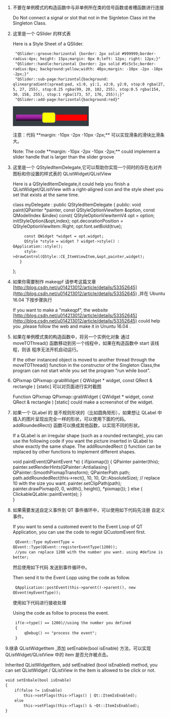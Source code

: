 1. 不要在单例模式的构造函数中与非单例所在类的信号函数或者槽函数进行连接<p> Do Not connect a signal or slot that not in the Signleton Class int the Singleton Class.<p>

2. 这里是一个 QSlider 的样式表<p>Here is a Style Sheet of a QSlider.<p>

        "QSlider::groove:horizontal {border: 2px solid #999999;border-radius:4px; height: 15px;margin: 0px 0;left: 12px; right: 12px;}"
        "QSlider::handle:horizontal {border: 2px solid #5c5c5c;border-radius:8px; background:yellow;width: 40px;margin: -10px -2px -10px -2px;}"
        "QSlider::sub-page:horizontal{background: qlineargradient(spread:pad, x1:0, y1:1, x2:0, y2:0, stop:0 rgba(27, 5, 27, 255), stop:0.25 rgba(99, 20, 102, 255), stop:0.5 rgba(154, 30, 158, 255), stop:1 rgba(173, 57, 176, 255));}"
        "QSlider::add-page:horizontal{background:red}"
	 ![QSlider](image/QSliderStyleSheet.png)<p>
	<p>注意：代码 **margin: -10px -2px -10px -2px;** 可以实现滑条的滑块比滑条大。
	<p>Note: The code **margin: -10px -2px -10px -2px;** could implement a slider handle that is larger than the slider groove

3. 这里是一个 QStyledItemDelegate,它可以帮助你实现一个同时的存在右对齐图标和你设置的样式表的 QListWidget/QListView <p>Here is a QStyledItemDelegate,it could help you finish a QListWidget/QListView with a right-aligned icon and the style sheet you set that exists at the same time.
	
	class myDelegate : public QStyledItemDelegate
	{
		public:
		void paint(QPainter *painter, const QStyleOptionViewItem &option, const QModelIndex &index) const{
			QStyleOptionViewItemV4 opt = option;
		    initStyleOption(&opt,index);
		    opt.decorationPosition = QStyleOptionViewItem::Right;
		    opt.font.setBold(true);
    
		    const QWidget *widget = opt.widget;
		    QStyle *style = widget ? widget->style() : QApplication::style();
		    style->drawControl(QStyle::CE_ItemViewItem,&opt,painter,widget);
		  }
	};
	
4. 如果你需要制作 makeqpf 请参考这篇文章 [http://blog.csdn.net/u014213012/article/details/53352645](http://blog.csdn.net/u014213012/article/details/53352645) ,并在 Ubuntu 16.04 下按步骤执行 <p>If you want to make a "makeqpf", the website  [http://blog.csdn.net/u014213012/article/details/53352645](http://blog.csdn.net/u014213012/article/details/53352645) could help you ,please follow the web and make it in Ununtu 16.04 .<p>

5. 如果在单例模式类的构造函数中，将另一个实例化对象 通过 moveTOThread() 函数移动到另一个线程中，如果在构造函数中 start 该线程，则该 程序无法开机自动运行。<p> If the other instanced object is moved to another thread through the moveTOThread() function in the constructor of the Singleton Class,the program can not start while you set the program "run while boot".

6. QPixmap QPixmap::grabWidget ( QWidget * widget, const QRect & rectangle ) [static] 可以对页面进行实时截图<p>Function QPixmap QPixmap::grabWidget ( QWidget * widget, const QRect & rectangle ) [static] could make a screenshot of the widget.

7. 如果一个 QLabel 的 是不规则形状的（比如圆角矩形），如果想让 QLabel 中插入的图片呈现出完全一样的形状，可以使用下面的代码。addRoundedRect() 函数可以换成其他函数，以实现不同的形状。<p>If a QLabel is an irregular shape (such as a rounded rectangle), you can use the following code if you want the picture inserted in QLabel to show exactly the same shape. The addRoundedRect () function can be replaced by other functions to implement different shapes.

	void paintEvent(QPaintEvent *e)
	{
		if(pixmap())
		{
			QPainter painter(this);
			painter.setRenderHints(QPainter::Antialiasing | QPainter::SmoothPixmapTransform);
			QPainterPath path;
			path.addRoundedRect(this->rect(), 10, 10, Qt::AbsoluteSize);
			// replace 10 with the size you want.
			painter.setClipPath(path);
			painter.drawPixmap(0, 0, width(), height(), *pixmap());
		}
		else
		{
			 ClickableQLable::paintEvent(e);
		}     
	}
	
8. 如果需要发送自定义事件到 QT 事件循环中，可以使用如下代码先注册 自定义事件。<p>If you want to send a customed event to the Event Loop of QT Application, you can use the code to regist QCustomEvent first.<p>

		QEvent::Type myEventType = QEvent::Type(QEvent::registerEventType(1200));
		//you can replace 1200 with the number you want. using #define is better;
		
    <p>然后使用如下代码 发送到事件循环中。<p> Then send it to the Event Lopp using the code as follow.<p>
	
		QApplication::postEvent(this->parent()->parent(), new QEvent(myEventType));	
	<p>使用如下代码进行接收处理<p> Using the code as folloe to process the event.<p>
		
		if(e->type() == 1200)//using the number you defined
		{
			qDebug() << "process the event";
		}
	
	
9.继承 QListWidgetItem ,添加 setEnable(bool isEnable) 方法，可以实现 QListWidget/QListView 中的 item 是否允许被点击。<p>Inherited QListWidgetItem, add setEnabled (bool isEnabled) method, you can set QListWidget / QListView in the item is allowed to be click or not.

	void setEnbale(bool isEnable)
	{
	    if(false != isEnable)
	        this->setFlags(this->flags() | Qt::ItemIsEnabled);
	    else
	        this->setFlags(this->flags() & ~Qt::ItemIsEnabled);
	}

